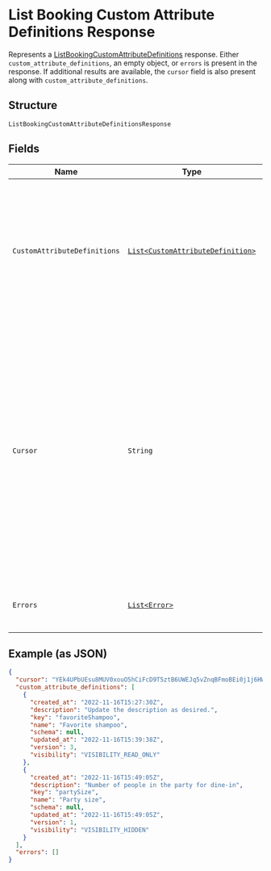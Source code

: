 
# List Booking Custom Attribute Definitions Response

Represents a [ListBookingCustomAttributeDefinitions](../../doc/api/booking-custom-attributes.md#list-booking-custom-attribute-definitions) response.
Either `custom_attribute_definitions`, an empty object, or `errors` is present in the response.
If additional results are available, the `cursor` field is also present along with `custom_attribute_definitions`.

## Structure

`ListBookingCustomAttributeDefinitionsResponse`

## Fields

| Name | Type | Tags | Description | Getter |
|  --- | --- | --- | --- | --- |
| `CustomAttributeDefinitions` | [`List<CustomAttributeDefinition>`](../../doc/models/custom-attribute-definition.md) | Optional | The retrieved custom attribute definitions. If no custom attribute definitions are found,<br>Square returns an empty object (`{}`). | List<CustomAttributeDefinition> getCustomAttributeDefinitions() |
| `Cursor` | `String` | Optional | The cursor to provide in your next call to this endpoint to retrieve the next page of<br>results for your original request. This field is present only if the request succeeded and<br>additional results are available. For more information, see [Pagination](https://developer.squareup.com/docs/build-basics/common-api-patterns/pagination). | String getCursor() |
| `Errors` | [`List<Error>`](../../doc/models/error.md) | Optional | Any errors that occurred during the request. | List<Error> getErrors() |

## Example (as JSON)

```json
{
  "cursor": "YEk4UPbUEsu8MUV0xouO5hCiFcD9T5ztB6UWEJq5vZnqBFmoBEi0j1j6HWYTFGMRre4p7T5wAQBj3Th1NX3XgBFcQVEVsIxUQ2NsbwjRitfoEZDml9uxxQXepowyRvCuSThHPbJSn7M7wInl3x8XypQF9ahVVQXegJ0CxEKc0SBH",
  "custom_attribute_definitions": [
    {
      "created_at": "2022-11-16T15:27:30Z",
      "description": "Update the description as desired.",
      "key": "favoriteShampoo",
      "name": "Favorite shampoo",
      "schema": null,
      "updated_at": "2022-11-16T15:39:38Z",
      "version": 3,
      "visibility": "VISIBILITY_READ_ONLY"
    },
    {
      "created_at": "2022-11-16T15:49:05Z",
      "description": "Number of people in the party for dine-in",
      "key": "partySize",
      "name": "Party size",
      "schema": null,
      "updated_at": "2022-11-16T15:49:05Z",
      "version": 1,
      "visibility": "VISIBILITY_HIDDEN"
    }
  ],
  "errors": []
}
```

